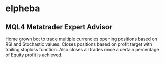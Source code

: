 # elpheba
## MQL4 Metatrader Expert Advisor

Home grown bot to trade multiple currencies opening positions based on RSI and Stochastic values.
Closes positions based on profit target with trailing stoploss function.
Also closes all trades once a certain percentage of Equity profit is achieved.
